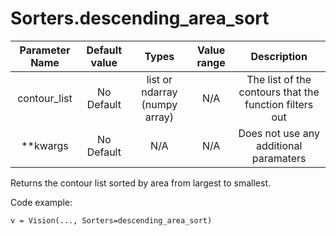 # Sorters.descending_area_sort

| Parameter Name | Default value | Types | Value range | Description | 
| :---: | :---: | :---: | :---: | :---: |
| contour_list | No Default | list or ndarray (numpy array)| N/A | The list of the contours that the function filters out |
| **kwargs | No Default | N/A | N/A | Does not use any additional paramaters |

Returns the contour list sorted by area from largest to smallest.

Code example:
```
v = Vision(..., Sorters=descending_area_sort)
```

